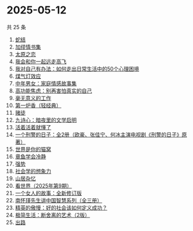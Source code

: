 # 2025-05-12

共 25 条

<!-- BEGIN WEREAD -->
<!-- 最后更新时间 2025-05-12 21:37:12 +0800 -->
1. [蛇结](https://weread.qq.com/web/bookDetail/e77328b0813ab83b6g014aea)
1. [加缪情书集](https://weread.qq.com/web/bookDetail/d9e32920813ab9ec2g014f83)
1. [太原之恋](https://weread.qq.com/web/bookDetail/6ae321507199d6e66ae82be)
1. [我会和你一起远走高飞](https://weread.qq.com/web/bookDetail/bc532ac0813ab9e2cg016015)
1. [我对自己有办法：如何走出日常生活中的50个心理困境](https://weread.qq.com/web/bookDetail/de032e10813ab9eb1g017f1f)
1. [煤气灯效应](https://weread.qq.com/web/bookDetail/1df32da0813ab9e38g0101bc)
1. [中年男女：家庭情感故事集](https://weread.qq.com/web/bookDetail/c2632330813ab9d8ag0167dc)
1. [高功能焦虑：别再害怕真实的自己](https://weread.qq.com/web/bookDetail/7f632dc0813ab9d9bg0190f7)
1. [毫无意义的工作](https://weread.qq.com/web/bookDetail/f7b32c90813ab77b6g013094)
1. [第一炉香（轻经典）](https://weread.qq.com/web/bookDetail/c60326f0813ab9eb1g010755)
1. [赌徒](https://weread.qq.com/web/bookDetail/78032ad0813ab6a94g01394b)
1. [九诗心：暗夜里的文学启明](https://weread.qq.com/web/bookDetail/f7e32280813ab9eb3g015d98)
1. [活着活着就懂了](https://weread.qq.com/web/bookDetail/c8d326a0813ab9d26g0184a6)
1. [一个刑警的日子：全2册（欧豪、张佳宁、何冰主演电视剧《刑警的日子》原著）](https://weread.qq.com/web/bookDetail/cff323f0720c32d7cff8986)
1. [世界是你的猫窝](https://weread.qq.com/web/bookDetail/16f32300813ab9460g01200a)
1. [章鱼学会冷静](https://weread.qq.com/web/bookDetail/76d32300813ab77dfg01260c)
1. [强势](https://weread.qq.com/web/bookDetail/49f32500715443a149f102f)
1. [社会学的想象力](https://weread.qq.com/web/bookDetail/29432830719204cf2944d83)
1. [山居杂忆](https://weread.qq.com/web/bookDetail/90432270813ab8a7eg018ba7)
1. [看世界（2025年第9期）](https://weread.qq.com/web/bookDetail/ff232b20813ab9ebeg016a91)
1. [一个女人的故事：全新修订版](https://weread.qq.com/web/bookDetail/e1e32b50813ab7747g0117e8)
1. [南怀瑾先生讲中国智慧系列（全三册）](https://weread.qq.com/web/bookDetail/9d532e10813ab7295g015a92)
1. [精英的傲慢：好的社会该如何定义成功？](https://weread.qq.com/web/bookDetail/5d1320e072744bdc5d154db)
1. [极简生活：断舍离的艺术（2版）](https://weread.qq.com/web/bookDetail/8f4323a0813ab722dg012d92)
1. [出路](https://weread.qq.com/web/bookDetail/dc132720813ab7b6fg0168d6)
<!-- END WEREAD -->
